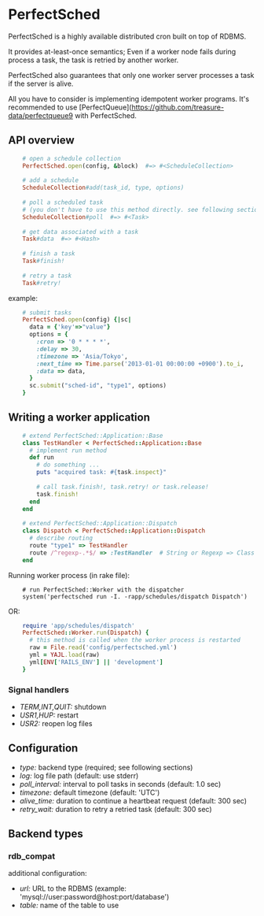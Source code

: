 # PerfectSched

PerfectSched is a highly available distributed cron built on top of RDBMS.

It provides at-least-once semantics; Even if a worker node fails during process a task, the task is retried by another worker.

PerfectSched also guarantees that only one worker server processes a task if the server is alive.

All you have to consider is implementing idempotent worker programs. It's recommended to use [PerfectQueue](https://github.com/treasure-data/perfectqueue9 with PerfectSched.


## API overview

```ruby
    # open a schedule collection
    PerfectSched.open(config, &block)  #=> #<ScheduleCollection>
    
    # add a schedule
    ScheduleCollection#add(task_id, type, options)
    
    # poll a scheduled task
    # (you don't have to use this method directly. see following sections)
    ScheduleCollection#poll  #=> #<Task>
    
    # get data associated with a task
    Task#data  #=> #<Hash>
    
    # finish a task
    Task#finish!
    
    # retry a task
    Task#retry!
```

example:

```ruby
    # submit tasks
    PerfectSched.open(config) {|sc|
      data = {'key'=>"value"}
      options = {
        :cron => '0 * * * *',
        :delay => 30,
        :timezone => 'Asia/Tokyo',
        :next_time => Time.parse('2013-01-01 00:00:00 +0900').to_i,
        :data => data,
      }
      sc.submit("sched-id", "type1", options)
    }
```


## Writing a worker application

```ruby
    # extend PerfectSched::Application::Base
    class TestHandler < PerfectSched::Application::Base
      # implement run method
      def run
        # do something ...
        puts "acquired task: #{task.inspect}"
    
        # call task.finish!, task.retry! or task.release!
        task.finish!
      end
    end
    
    # extend PerfectSched::Application::Dispatch
    class Dispatch < PerfectSched::Application::Dispatch
      # describe routing
      route "type1" => TestHandler
      route /^regexp-.*$/ => :TestHandler  # String or Regexp => Class or Symbol
    end
```

Running worker process (in rake file):

```
    # run PerfectSched::Worker with the dispatcher
    system('perfectsched run -I. -rapp/schedules/dispatch Dispatch')
```

OR:

```ruby
    require 'app/schedules/dispatch'
    PerfectSched::Worker.run(Dispatch) {
      # this method is called when the worker process is restarted
      raw = File.read('config/perfectsched.yml')
      yml = YAJL.load(raw)
      yml[ENV['RAILS_ENV'] || 'development']
    }
```

### Signal handlers

- *TERM,INT,QUIT:* shutdown
- *USR1,HUP:* restart
- *USR2:* reopen log files

## Configuration

- *type:* backend type (required; see following sections)
- *log:* log file path (default: use stderr)
- *poll\_interval:* interval to poll tasks in seconds (default: 1.0 sec)
- *timezone:* default timezone (default: 'UTC')
- *alive\_time:* duration to continue a heartbeat request (default: 300 sec)
- *retry\_wait:* duration to retry a retried task (default: 300 sec)

## Backend types

### rdb\_compat

additional configuration:

- *url:* URL to the RDBMS (example: 'mysql://user:password@host:port/database')
- *table:* name of the table to use


